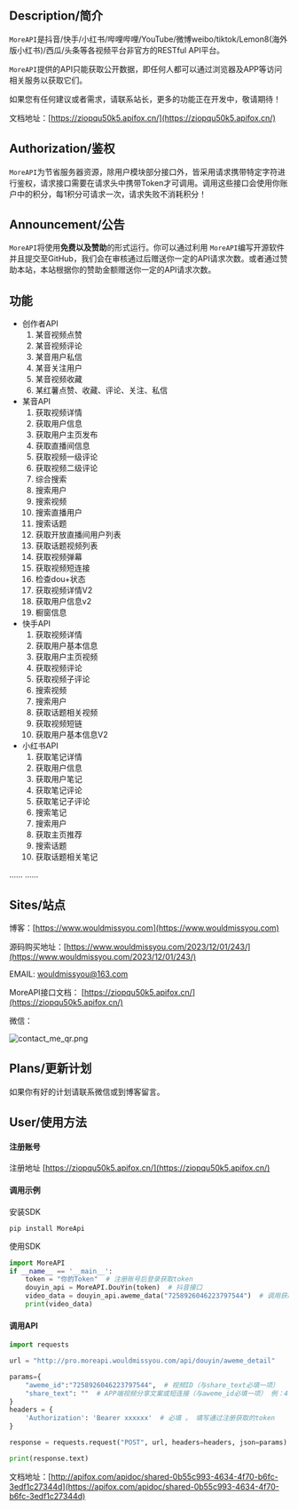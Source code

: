## Description/简介

`MoreAPI`是抖音/快手/小红书/哔哩哔哩/YouTube/微博weibo/tiktok/Lemon8(海外版小红书)/西瓜/头条等各视频平台非官方的RESTful API平台。

`MoreAPI`提供的API只能获取公开数据，即任何人都可以通过浏览器及APP等访问相关服务以获取它们。

如果您有任何建议或者需求，请联系站长，更多的功能正在开发中，敬请期待！



文档地址：[https://ziopqu50k5.apifox.cn/](https://ziopqu50k5.apifox.cn/)

## Authorization/鉴权

`MoreAPI`为节省服务器资源，除用户模块部分接口外，皆采用请求携带特定字符进行鉴权，请求接口需要在请求头中携带Token才可调用。调用这些接口会使用你账户中的积分，每1积分可请求一次，请求失败不消耗积分！

## Announcement/公告

`MoreAPI`将使用**免费以及赞助**的形式运行。你可以通过利用 `MoreAPI`编写开源软件并且提交至GitHub，我们会在审核通过后赠送你一定的API请求次数。或者通过赞助本站，本站根据你的赞助金额赠送你一定的API请求次数。


## 功能
- 创作者API
  1. 某音视频点赞
  2. 某音视频评论
  3. 某音用户私信
  4. 某音关注用户
  5. 某音视频收藏
  6. 某红薯点赞、收藏、评论、关注、私信
- 某音API
  1. 获取视频详情
  2. 获取用户信息
  3. 获取用户主页发布
  4. 获取直播间信息
  5. 获取视频一级评论
  6. 获取视频二级评论
  7. 综合搜索
  8. 搜索用户
  9. 搜索视频
  10. 搜索直播用户
  11. 搜索话题
  12. 获取开放直播间用户列表
  13. 获取话题视频列表
  14. 获取视频弹幕
  15. 获取视频短连接
  16. 检查dou+状态
  17. 获取视频详情V2
  18. 获取用户信息v2
  19. 橱窗信息
- 快手API
  1. 获取视频详情
  2. 获取用户基本信息
  3. 获取用户主页视频
  4. 获取视频评论
  5. 获取视频子评论
  6. 搜索视频
  7. 搜索用户
  8. 获取话题相关视频
  9. 获取视频短链
  10. 获取用户基本信息V2
- 小红书API
  1. 获取笔记详情
  2. 获取用户信息
  3. 获取用户笔记
  4. 获取笔记评论
  5. 获取笔记子评论
  6. 搜索笔记
  7. 搜索用户
  8. 获取主页推荐
  9. 搜索话题
  10. 获取话题相关笔记

......
......


## Sites/站点

博客：[https://www.wouldmissyou.com](https://www.wouldmissyou.com)

源码购买地址：[https://www.wouldmissyou.com/2023/12/01/243/](https://www.wouldmissyou.com/2023/12/01/243/)


EMAIL: wouldmissyou@163.com

MoreAPI接口文档： [https://ziopqu50k5.apifox.cn/](https://ziopqu50k5.apifox.cn/)

微信：

![contact_me_qr.png](https://api.apifox.com/api/v1/projects/3641880/resources/422815/image-preview)
## Plans/更新计划

如果你有好的计划请联系微信或到博客留言。

## User/使用方法

#### 注册账号

注册地址  [https://ziopqu50k5.apifox.cn/](https://ziopqu50k5.apifox.cn/)

#### 调用示例

安装SDK
```shell
pip install MoreApi
```
使用SDK
```python
import MoreAPI
if __name__ == '__main__':
    token = "你的Token"  # 注册账号后登录获取token
    douyin_api = MoreAPI.DouYin(token)  # 抖音接口
    video_data = douyin_api.aweme_data("7258926046223797544")  # 调用获取抖音单一视频信息API
    print(video_data)
```

#### 调用API

```python
import requests

url = "http://pro.moreapi.wouldmissyou.com/api/douyin/aweme_detail"

params={
    "aweme_id":"7258926046223797544",  # 视频ID（与share_text必填一项）
    "share_text": ""  # APP端视频分享文案或短连接（与aweme_id必填一项） 例：4.38 KJi:/ U@y.TY 01/11 生活可以忙碌疲惫，但心态要简单快乐！ https://v.douyin.com/iRJwHFGy/ 复制此链接，打开Dou音搜索，直接观看视频！
}
headers = {
    'Authorization': 'Bearer xxxxxx'  # 必填 。 填写通过注册获取的token
}

response = requests.request("POST", url, headers=headers, json=params)

print(response.text)

```

文档地址：[http://apifox.com/apidoc/shared-0b55c993-4634-4f70-b6fc-3edf1c27344d](https://apifox.com/apidoc/shared-0b55c993-4634-4f70-b6fc-3edf1c27344d)